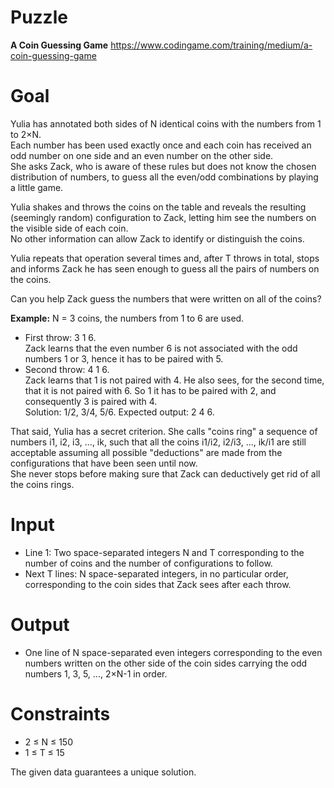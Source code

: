 # Puzzle
**A Coin Guessing Game** https://www.codingame.com/training/medium/a-coin-guessing-game

# Goal
Yulia has annotated both sides of N identical coins with the numbers from 1 to 2×N.  
Each number has been used exactly once and each coin has received an odd number on one side and an even number on the other side.  
She asks Zack, who is aware of these rules but does not know the chosen distribution of numbers, to guess all the even/odd combinations by playing a little game. 

Yulia shakes and throws the coins on the table and reveals the resulting (seemingly random) configuration to Zack, letting him see the numbers on the visible side of each coin.  
No other information can allow Zack to identify or distinguish the coins.

Yulia repeats that operation several times and, after T throws in total, stops and informs Zack he has seen enough to guess all the pairs of numbers on the coins.

Can you help Zack guess the numbers that were written on all of the coins?

**Example:** N = 3 coins, the numbers from 1 to 6 are used.  
- First throw: 3 1 6.  
Zack learns that the even number 6 is not associated with the odd numbers 1 or 3, hence it has to be paired with 5.  
- Second throw: 4 1 6.  
Zack learns that 1 is not paired with 4. He also sees, for the second time, that it is not paired with 6. So 1 it has to be paired with 2, and consequently 3 is paired with 4.  
Solution: 1/2, 3/4, 5/6. Expected output: 2 4 6.  


That said, Yulia has a secret criterion. She calls "coins ring" a sequence of numbers i1, i2, i3, ..., ik, such that all the coins i1/i2, i2/i3, ..., ik/i1 are still acceptable assuming all possible "deductions" are made from the configurations that have been seen until now.  
She never stops before making sure that Zack can deductively get rid of all the coins rings.

# Input
* Line 1: Two space-separated integers N and T corresponding to the number of coins and the number of configurations to follow.
* Next T lines: N space-separated integers, in no particular order, corresponding to the coin sides that Zack sees after each throw.

# Output
* One line of N space-separated even integers corresponding to the even numbers written on the other side of the coin sides carrying the odd numbers 1, 3, 5, ..., 2×N-1 in order.

# Constraints
* 2 ≤ N ≤ 150
* 1 ≤ T ≤ 15
  
The given data guarantees a unique solution.
